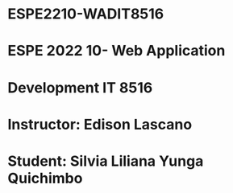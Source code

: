 # ESPE2210-WADIT8516
# ESPE 2022 10- Web Application
# Development IT 8516
# Instructor: Edison Lascano
# Student: Silvia Liliana Yunga Quichimbo
